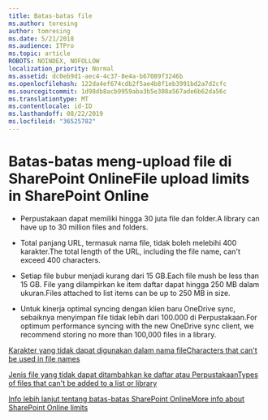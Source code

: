 ```yaml
---
title: Batas-batas file
ms.author: toresing
author: tomresing
ms.date: 5/21/2018
ms.audience: ITPro
ms.topic: article
ROBOTS: NOINDEX, NOFOLLOW
localization_priority: Normal
ms.assetid: dc0eb9d1-aec4-4c37-8e4a-b67089f3246b
ms.openlocfilehash: 122da4ef674cdb2f5ae4b8f1eb3991bd2a7d2cfc
ms.sourcegitcommit: 1d98db8acb9959aba3b5e308a567ade6b62da56c
ms.translationtype: MT
ms.contentlocale: id-ID
ms.lasthandoff: 08/22/2019
ms.locfileid: "36525782"
---
```

# <a name="file-upload-limits-in-sharepoint-online"></a><span data-ttu-id="aa336-102">Batas-batas meng-upload file di SharePoint Online</span><span class="sxs-lookup"><span data-stu-id="aa336-102">File upload limits in SharePoint Online</span></span>

- <span data-ttu-id="aa336-103">Perpustakaan dapat memiliki hingga 30 juta file dan folder.</span><span class="sxs-lookup"><span data-stu-id="aa336-103">A library can have up to 30 million files and folders.</span></span>
    
- <span data-ttu-id="aa336-104">Total panjang URL, termasuk nama file, tidak boleh melebihi 400 karakter.</span><span class="sxs-lookup"><span data-stu-id="aa336-104">The total length of the URL, including the file name, can't exceed 400 characters.</span></span>
    
- <span data-ttu-id="aa336-105">Setiap file bubur menjadi kurang dari 15 GB.</span><span class="sxs-lookup"><span data-stu-id="aa336-105">Each file mush be less than 15 GB.</span></span> <span data-ttu-id="aa336-106">File yang dilampirkan ke item daftar dapat hingga 250 MB dalam ukuran.</span><span class="sxs-lookup"><span data-stu-id="aa336-106">Files attached to list items can be up to 250 MB in size.</span></span>
    
- <span data-ttu-id="aa336-107">Untuk kinerja optimal syncing dengan klien baru OneDrive sync, sebaiknya menyimpan file tidak lebih dari 100.000 di Perpustakaan.</span><span class="sxs-lookup"><span data-stu-id="aa336-107">For optimum performance syncing with the new OneDrive sync client, we recommend storing no more than 100,000 files in a library.</span></span> 
    
[<span data-ttu-id="aa336-108">Karakter yang tidak dapat digunakan dalam nama file</span><span class="sxs-lookup"><span data-stu-id="aa336-108">Characters that can't be used in file names</span></span>](https://go.microsoft.com/fwlink/?linkid=866430)
  
[<span data-ttu-id="aa336-109">Jenis file yang tidak dapat ditambahkan ke daftar atau Perpustakaan</span><span class="sxs-lookup"><span data-stu-id="aa336-109">Types of files that can't be added to a list or library</span></span>](https://go.microsoft.com/fwlink/?linkid=273757)
  
[<span data-ttu-id="aa336-110">Info lebih lanjut tentang batas-batas SharePoint Online</span><span class="sxs-lookup"><span data-stu-id="aa336-110">More info about SharePoint Online limits</span></span>](https://go.microsoft.com/fwlink/?linkid=271273)
  


